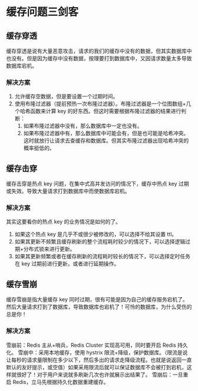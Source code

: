# 缓存问题三剑客

## 缓存穿透

缓存穿透是说有大量恶意攻击，请求的我们的缓存中没有的数据，但其实数据库中也没有。但是因为缓存中没有数据，按理要打到数据库中，又因请求数量太多导致数据库宕机。

### 解决方案

1. 允许缓存空数据，但是要设置一个过期时间。
2. 使用布隆过滤器（提前预热一次布隆过滤器）。布隆过滤器是一个位图数组+几个哈希函数来计算 key 的好东西。但这时需要根据布隆过滤器的结果进行判断：
   1. 如果布隆过滤器中没有，那么数据库中一定也没有。
   2. 如果布隆过滤器中有，那么数据库中可能会有，但是也可能是哈希冲突。这时就放行让请求去查缓存和数据库。但其实布隆过滤器出现哈希冲突的概率挺低的。

## 缓存击穿

缓存击穿是热点 key 问题，在集中式高并发访问的情况下，缓存中热点 key 过期或失效。导致大量请求打到数据库中而使数据库宕机。

### 解决方案

其实这要看你的热点 key 的业务情况是如何的了。

1. 如果这个热点 key 是几乎不或很少被修改的，可以选择不给其设置 ttl。
2. 如果其更新不频繁且缓存刷新的整个流程耗时较少的情况下，可以选择逻辑过期+分布式锁来进行更新。
3. 如果其更新频繁或者在缓存刷新的流程耗时较长的情况下，可以选择定时任务在 key 过期前进行更新，或者进行延期操作。

## 缓存雪崩

缓存雪崩是指大量缓存 key 同时过期，很有可能是因为自己的缓存服务宕机了。然后大量请求打到了数据库，导致数据库也宕机了！可怜的数据库，为什么受伤的总是你！

### 解决方案

雪崩前：Redis 主从+哨兵，Redis Cluster 实现高可用，同时要开启 Redis 持久化。
雪崩中：采用本地缓存，使用 hystrix 限流+降级，保护数据库。（限流是说让每秒的请求量限制在多少以下，然后多出的请求走降级流程。也就是说返回一直默认的友好提示，或空值）如果采用限流后就可以保证数据库不会被打到宕机，这样就很好了！对于用户来说就多刷新几次也许就展示出结果了。
雪崩后：一旦重启 Redis，立马先根据持久化数据重建缓存。
